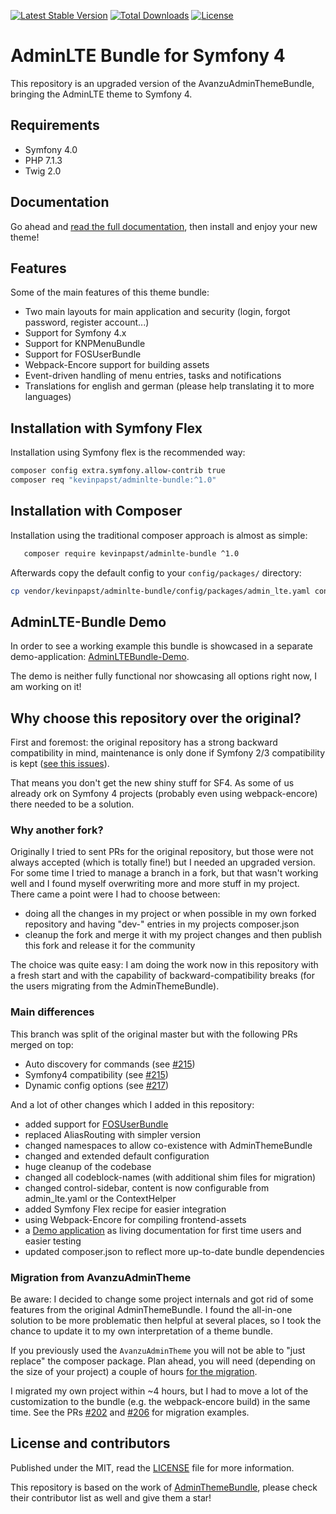 [![Latest Stable Version](https://poser.pugx.org/kevinpapst/adminlte-bundle/v/stable)](https://packagist.org/packages/kevinpapst/adminlte-bundle)
[![Total Downloads](https://poser.pugx.org/kevinpapst/adminlte-bundle/downloads)](https://packagist.org/packages/kevinpapst/adminlte-bundle)
[![License](https://poser.pugx.org/kevinpapst/adminlte-bundle/license)](LICENSE)

# AdminLTE Bundle for Symfony 4

This repository is an upgraded version of the AvanzuAdminThemeBundle, bringing the AdminLTE theme to Symfony 4.

## Requirements

- Symfony 4.0
- PHP 7.1.3
- Twig 2.0

## Documentation

Go ahead and [read the full documentation](Resources/docs/), then install and enjoy your new theme!

## Features

Some of the main features of this theme bundle:

- Two main layouts for main application and security (login, forgot password, register account...)
- Support for Symfony 4.x
- Support for KNPMenuBundle 
- Support for FOSUserBundle
- Webpack-Encore support for building assets
- Event-driven handling of menu entries, tasks and notifications
- Translations for english and german (please help translating it to more languages)

## Installation with Symfony Flex

Installation using Symfony flex is the recommended way:

```bash
composer config extra.symfony.allow-contrib true
composer req "kevinpapst/adminlte-bundle:^1.0"
```

## Installation with Composer

Installation using the traditional composer approach is almost as simple:

```bash
   composer require kevinpapst/adminlte-bundle ^1.0
```

Afterwards copy the default config to your `config/packages/` directory:

```bash
cp vendor/kevinpapst/adminlte-bundle/config/packages/admin_lte.yaml config/packages/
```

## AdminLTE-Bundle Demo

In order to see a working example this bundle is showcased in a separate demo-application: [AdminLTEBundle-Demo](https://github.com/kevinpapst/AdminLTEBundle-Demo).

The demo is neither fully functional nor showcasing all options right now, I am working on it!

## Why choose this repository over the original?

First and foremost: the original repository has a strong backward compatibility in mind, maintenance is only done if Symfony 2/3 compatibility is kept ([see this issues](https://github.com/avanzu/AdminThemeBundle/pull/216)).

That means you don't get the new shiny stuff for SF4. As some of us already ork on Symfony 4 projects (probably even using webpack-encore) there needed to be a solution. 

### Why another fork?
 
Originally I tried to sent PRs for the original repository, but those were not always accepted (which is totally fine!) but I needed an upgraded version.
For some time I tried to manage a branch in a fork, but that wasn't working well and I found myself overwriting more and more stuff in my project.  
There came a point were I had to choose between:
- doing all the changes in my project or when possible in my own forked repository and having "dev-" entries in my projects composer.json
- cleanup the fork and merge it with my project changes and then publish this fork and release it for the community

The choice was quite easy: I am doing the work now in this repository with a fresh start and with the capability of backward-compatibility breaks (for the users migrating from the AdminThemeBundle).

### Main differences

This branch was split of the original master but with the following PRs merged on top:

- Auto discovery for commands (see [#215](https://github.com/avanzu/AdminThemeBundle/pull/215))
- Symfony4 compatibility (see [#215](https://github.com/avanzu/AdminThemeBundle/pull/216))
- Dynamic config options (see [#217](https://github.com/avanzu/AdminThemeBundle/pull/217))

And a lot of other changes which I added in this repository: 

- added support for [FOSUserBundle](Resources/docs/fos_userbundle.md)
- replaced AliasRouting with simpler version
- changed namespaces to allow co-existence with AdminThemeBundle
- changed and extended default configuration
- huge cleanup of the codebase
- changed all codeblock-names (with additional shim files for migration)   
- changed control-sidebar, content is now configurable from admin_lte.yaml or the ContextHelper
- added Symfony Flex recipe for easier integration
- using Webpack-Encore for compiling frontend-assets
- a [Demo application](https://github.com/kevinpapst/AdminLTEBundle-Demo) as living documentation for first time users and easier testing
- updated composer.json to reflect more up-to-date bundle dependencies

### Migration from AvanzuAdminTheme

Be aware: I decided to change some project internals and got rid of some features from the original AdminThemeBundle.
I found the all-in-one solution to be more problematic then helpful at several places, so I took the chance to update it to my own interpretation of a theme bundle.

If you previously used the `AvanzuAdminTheme` you will not be able to "just replace" the composer package. 
Plan ahead, you will need (depending on the size of your project) a couple of hours [for the migration](Resources/docs/migration_guide.md).

I migrated my own project within ~4 hours, but I had to move a lot of the customization to the bundle (e.g. the webpack-encore build) in the same time. 
See the PRs [#202](https://github.com/kevinpapst/kimai2/pull/202/files) and [#206](https://github.com/kevinpapst/kimai2/pull/206/files) for migration examples. 

## License and contributors

Published under the MIT, read the [LICENSE](LICENSE) file for more information.

This repository is based on the work of [AdminThemeBundle](https://github.com/avanzu/AdminThemeBundle), please check their contributor list as well and give them a star!
